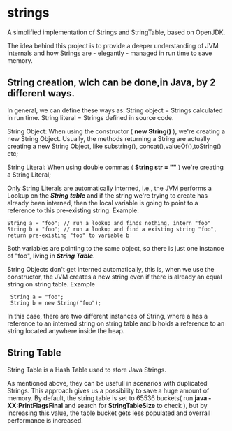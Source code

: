 # strings
A simplified implementation of Strings and StringTable, based on OpenJDK.

The idea behind this project is to provide a deeper understanding of JVM internals and how Strings are - elegantly - managed in run time to save memory.

## String creation, wich can be done,in Java, by 2 different ways.
In general, we can define these ways as:
    String object = Strings calculated in run time.
    String literal = Strings defined in source code.
   
  String Object:
  When using the constructor ( **new String()** ), we're creating a new String Object. 
  Usually, the methods returning a String are actually creating a new String
  Object, like substring(), concat(),valueOf(),toString() etc; 
  
  String Literal: When using double commas ( **String str = ""** ) we're creating a String Literal;
  
  Only String Literals are automatically interned, i.e., the JVM 
    performs a Lookup on the **_String table_** and if the string we're 
    trying to create has already been interned, then the local variable 
    is going to point to a reference to this pre-existing string.
    Example:
```
String a = "foo"; // run a lookup and finds nothing, intern "foo"
String b = "foo"; // run a lookup and find a existing string "foo", return pre-existing "foo" to variable b
```
  Both variables are pointing to the same object, so there is just one
    instance of "foo", living in **_String Table_**.
   
  String Objects don't get interned automatically, this is, when we 
    use the constructor, the JVM creates a new string even if
    there is already an equal string on string table.
    Example
```
 String a = "foo";
 String b = new String("foo");
```
   In this case, there are two different instances of String, where
   a has a reference to an interned string on string table and 
   b holds a reference to an string located anywhere inside the heap.

## String Table
String Table is a Hash Table used to store Java Strings.

As mentioned above, they can be usefull in scenarios with duplicated Strings.
This approach gives us a possibility to save a huge amount of memory.
By default, the string table is set to 65536 buckets( run **java -XX:PrintFlagsFinal** and search for **StringTableSize** to check ), but by increasing this value, the table bucket gets less populated and overrall performance is increased.


